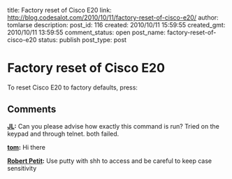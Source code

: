 title: Factory reset of Cisco E20
link: http://blog.codesalot.com/2010/10/11/factory-reset-of-cisco-e20/
author: tomlarse
description: 
post_id: 116
created: 2010/10/11 15:59:55
created_gmt: 2010/10/11 13:59:55
comment_status: open
post_name: factory-reset-of-cisco-e20
status: publish
post_type: post

# Factory reset of Cisco E20

To reset Cisco E20 to factory defaults, press:

## Comments

**[JL](#28 "2010-12-08 19:36:53"):** Can you please advise how exactly this command is run? Tried on the keypad and through telnet. both failed.

**[tom](#29 "2010-12-08 21:00:04"):** Hi there

**[Robert Petit](#312 "2013-08-20 18:57:42"):** Use putty with shh to access and be careful to keep case sensitivity

